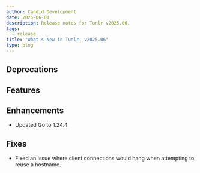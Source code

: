 ```yaml
---
author: Candid Development
date: 2025-06-01
description: Release notes for Tunlr v2025.06.
tags:
  - release
title: "What's New in Tunlr: v2025.06"
type: blog
---
```


## Deprecations

## Features

## Enhancements

- Updated Go to 1.24.4

## Fixes

- Fixed an issue where client connections would hang when attempting to reuse a hostname.
